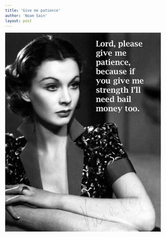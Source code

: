 ```yaml
---
title: 'Give me patience'
author: 'Noam Sain'
layout: post
---
```


![](/assets/2022/2022-05-give-me-patience.jpg)
